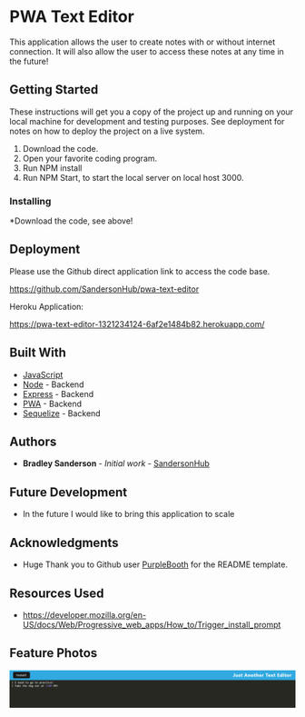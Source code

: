 # PWA Text Editor

This application allows the user to create notes with or without internet connection. It will also allow the user to access these notes at any time in the future!

## Getting Started

These instructions will get you a copy of the project up and running on your local machine for development and testing purposes. See deployment for notes on how to deploy the project on a live system.

1. Download the code.
2. Open your favorite coding program.
3. Run NPM install
4. Run NPM Start, to start the local server on local host 3000.

### Installing

*Download the code, see above!

## Deployment

Please use the Github direct application link to access the code base.

https://github.com/SandersonHub/pwa-text-editor

Heroku Application:

https://pwa-text-editor-1321234124-6af2e1484b82.herokuapp.com/

## Built With

* [JavaScript](https://www.javascript.com/)
* [Node](https://nodejs.org/en) - Backend
* [Express](https://expressjs.com/) - Backend
* [PWA](https://developer.mozilla.org/en-US/docs/Web/Progressive_web_apps) - Backend
* [Sequelize](https://sequelize.org/) - Backend

## Authors

* **Bradley Sanderson** - *Initial work* - [SandersonHub](https://github.com/SandersonHub)

## Future Development

* In the future I would like to bring this application to scale 

## Acknowledgments

* Huge Thank you to Github user [PurpleBooth](https://gist.github.com/PurpleBooth/109311bb0361f32d87a2) for the README template.

## Resources Used

* https://developer.mozilla.org/en-US/docs/Web/Progressive_web_apps/How_to/Trigger_install_prompt

## Feature Photos

![Alt text](chrome_GztMJ6dUov.png)

